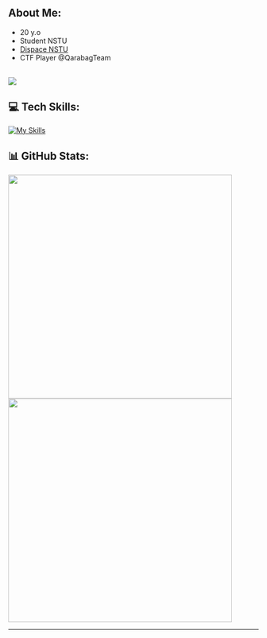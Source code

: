 ##  About Me:
- 20 y.o
- Student NSTU
- [Dispace NSTU](https://dispace.edu.nstu.ru)
- CTF Player @QarabagTeam<br>
 <br>
 
 <a href="https://visitcount.itsvg.in">
  <img src="https://visitcount.itsvg.in/api?id=KirillEL&label=Profile%20Views&color=5&icon=7&pretty=true" />
</a>


## 💻 Tech Skills:
[![My Skills](https://skillicons.dev/icons?i=js,ts,nodejs,expressjs,postgres,redis,docker,linux,python,fastapi)](https://skillicons.dev)
## 📊 GitHub Stats:
<a height="200" href="https://github.com/KirillEL/github-readme-stats">
    <img width="450" src="https://github-readme-stats.vercel.app/api?username=KirillEL&theme=blueberry&hide_border=false&include_all_commits=true&count_private=true">
</a>
<br>
<a href="https://github.com/KirillEL/github-readme-stats">
    <img width="450" src="https://github-readme-streak-stats.herokuapp.com/?user=KirillEL&theme=blueberry&hide_border=false">
</a>
<br>



---



